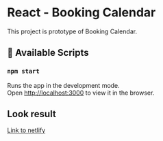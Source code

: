 # React - Booking Calendar

This project is prototype of Booking Calendar.

## 📝 Available Scripts

### `npm start`

Runs the app in the development mode.<br />
Open [http://localhost:3000](http://localhost:3000) to view it in the browser.

## Look result
[Link to netlify](https://calendar-test-task.netlify.app)
